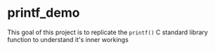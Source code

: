 # printf_demo
This goal of this project is to replicate the `printf()` C standard library function to understand it's inner workings
